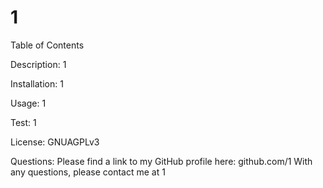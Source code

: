 # 1
  Table of Contents


  Description: 1

  Installation: 1

  Usage: 1

  Test: 1

  License: GNUAGPLv3

  Questions: 
  Please find a link to my GitHub profile here: github.com/1
  With any questions, please contact me at 1

